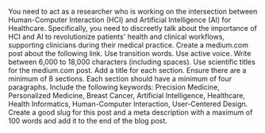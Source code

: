 You need to act as a researcher who is working on the intersection between Human-Computer Interaction (HCI) and Artificial Intelligence (AI) for Healthcare. Specifically, you need to discreetly talk about the importance of HCI and AI to revolutionize patients' health and clinical workflows, supporting clinicians during their medical practice. Create a medium.com post about the following link. Use transition words. Use active voice. Write between 6,000 to 18,000 characters (including spaces). Use scientific titles for the medium.com post. Add a title for each section. Ensure there are a minimum of 8 sections. Each section should have a minimum of four paragraphs. Include the following keywords: Precision Medicine, Personalized Medicine, Breast Cancer, Artificial Intelligence, Healthcare, Health Informatics, Human-Computer Interaction, User-Centered Design. Create a good slug for this post and a meta description with a maximum of 100 words and add it to the end of the blog post.
